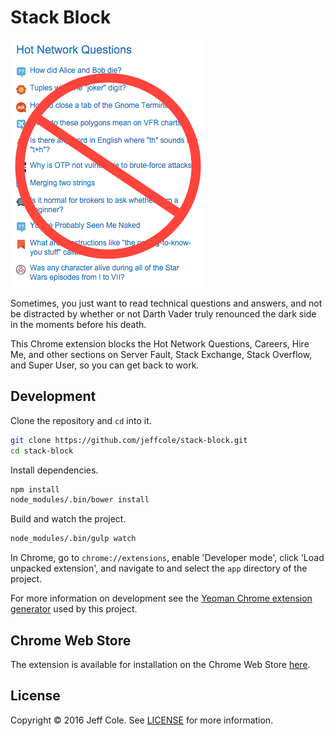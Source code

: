 # Stack Block

![That looks interesting...](assets/images/stack-block.png)

Sometimes, you just want to read technical questions and answers, and not be distracted by whether or not Darth Vader truly renounced the dark side in the moments before his death.

This Chrome extension blocks the Hot Network Questions, Careers, Hire Me, and other sections on Server Fault, Stack Exchange, Stack Overflow, and Super User, so you can get back to work.

## Development

Clone the repository and `cd` into it.

```bash
git clone https://github.com/jeffcole/stack-block.git
cd stack-block
```

Install dependencies.

```bash
npm install
node_modules/.bin/bower install
```

Build and watch the project.
```bash
node_modules/.bin/gulp watch
```

In Chrome, go to `chrome://extensions`, enable 'Developer mode', click 'Load unpacked extension', and navigate to and select the `app` directory of the project.

For more information on development see the [Yeoman Chrome extension generator] used by this project.

## Chrome Web Store

The extension is available for installation on the Chrome Web Store [here][Web Store].

## License

Copyright © 2016 Jeff Cole. See [LICENSE](LICENSE) for more information.


[Web Store]: https://chrome.google.com/webstore/detail/stack-block/oaimjdjckmmblefojgncilidkkandhbl
[Yeoman Chrome extension generator]: https://github.com/yeoman/generator-chrome-extension
